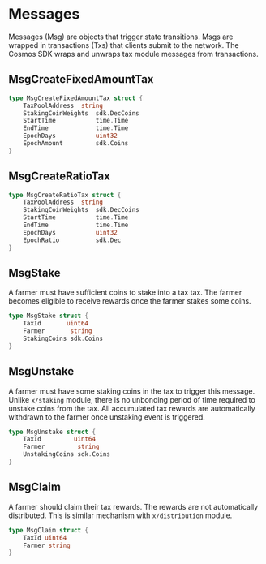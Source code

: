 <!-- order: 4 -->

 # Messages

Messages (Msg) are objects that trigger state transitions. Msgs are wrapped in transactions (Txs) that clients submit to the network. The Cosmos SDK wraps and unwraps tax module messages from transactions.

## MsgCreateFixedAmountTax

```go
type MsgCreateFixedAmountTax struct {
    TaxPoolAddress  string
    StakingCoinWeights  sdk.DecCoins
    StartTime           time.Time
    EndTime             time.Time
    EpochDays           uint32
    EpochAmount         sdk.Coins
}
```

## MsgCreateRatioTax

```go
type MsgCreateRatioTax struct {
    TaxPoolAddress  string
    StakingCoinWeights  sdk.DecCoins
    StartTime           time.Time
    EndTime             time.Time
    EpochDays           uint32
    EpochRatio          sdk.Dec
}
```
## MsgStake

A farmer must have sufficient coins to stake into a tax tax. The farmer becomes eligible to receive rewards once the farmer stakes some coins.

```go
type MsgStake struct {
    TaxId       uint64
    Farmer       string
    StakingCoins sdk.Coins
}
```
## MsgUnstake

A farmer must have some staking coins in the tax to trigger this message. Unlike `x/staking` module, there is no unbonding period of time required to unstake coins from the tax. All accumulated tax rewards are automatically withdrawn to the farmer once unstaking event is triggered.

```go
type MsgUnstake struct {
    TaxId         uint64
    Farmer         string
    UnstakingCoins sdk.Coins
}

```
## MsgClaim

A farmer should claim their tax rewards. The rewards are not automatically distributed. This is similar mechanism with `x/distribution` module.

```go
type MsgClaim struct {
	TaxId uint64
	Farmer string
}
```